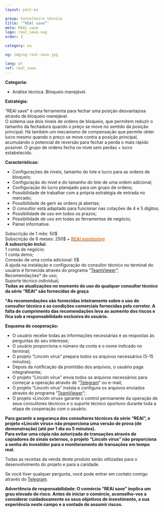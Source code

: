 ```yaml
---
layout: post-ea

group: Сonselheiro técnico
title: '“REAl save”'
meta: REAl save
logo: real_save.svg
order: 2

category: ea

og: img/og-real-save.jpg

lang: pt
ref: real_save
---
```


**Categoria:**
  - Análise técnica. Bloqueio manejável.
  
**Estratégia:**

“REAl save” é uma ferramenta para fechar uma posição desvantajosa através de bloqueio manejável.  
O sistema usa dois níveis de ordens de bloqueio, que permitem reduzir o tamanho da fechadura quando o preço se move no sentido da posição principal. Há também um mecanismo de compensação que permite obter lucro mesmo quando o preço se move contra a posição principal, acumulando o potencial de reversão para fechar a perda o mais rápido possível. O grupo de ordens fecha no nível sem perdas + lucro estabelecido.

**Características:**
  - Configurações de níveis, tamanho do lote e lucro para as ordens de bloqueio;
  - Configuração do nível e do tamanho do lote de uma ordem adicional;
  - Configuração do lucro planejado para um grupo de ordens;
  - Possibilidade de trabalhar com a própria estratégia de entrada no mercado;
  - Possibilidade de gerir as ordens já abertas;
  - O consultor está adaptado para funcionar nas cotações de 4 e 5 dígitos;
  - Possibilidade de uso em todos os prazos;
  - Possibilidade de uso em todas as ferramentas de negócio;
  - Painel informative.
  
Subscrição de 1 mês: 50$  
  Subscrição de 6 meses: 250$ + **<a href="https://lincolnvirus.com/pt/ea/real_monitoring.html" target="_blank"><span style="color:#f07e20">REAl monitoring</span></a>**  
  **A subscrição inclui:**  
  1 conta de negócio;  
  1 conta demo;  
  Conexão de uma conta adicional: 5$  
  A ajuda na instalação e configuração do consultor técnico no terminal do usuário é fornecida através do programa “<a href="https://www.teamviewer.com/" target="_blank">TeamViewer</a>”;  
  Recomendações* do uso;  
  Suporte técnico individual;  
  **Todas as atualizações no momento do uso do qualquer consultor técnico da série “REAl” são fornecidas de graça**
  
***As recomendações são fornecidas inteiramente sobre o uso do consultor técnico e as condições comerciais fornecidas pelo corretor. A falta de cumprimento das recomendações leva ao aumento dos riscos e fica sob a responsabilidade exclusiva do usuário.**

**Esquema de cooperação:**  

- O usuário recebe todas as informações necessárias e as respostas às perguntas do seu interesse;  
- O usuário proporciona o número da conta e o nome indicado no terminal;  
- O projeto “Lincoln vírus” prepara todos os arquivos necessários (5-15 minutos);  
- Depois da notificação da prontidão dos arquivos, o usuário paga integralmente;  
- O projeto “Lincoln vírus” envia todos os arquivos necessários para começar a operação através de “<a href="https://t.me/chutkoy" target="_blank">Telegram</a>” ou e-mail;  
- O projeto “Lincoln vírus” instala e configura os arquivos enviados através do programa “<a href="https://www.teamviewer.com/" target="_blank">TeamViewer</a>”;  
- O projeto «Lincoln virus» garante o control permanente da operação de seus consultores técnicos e o suporte técnico oportuno durante toda a etapa de cooperação com o usuário.  

**Para garantir a segurança dos consultores técnicos da série “REAl”, o projeto «Lincoln virus» não proporciona uma versão de prova (de demonstração) (até por 1 dia ou 5 minutos).**  
**Para evitar uma cópia não autorizada de transações através de copiadores de sinais externos, o projeto “Lincoln vírus” não proporciona a senha do investidor para o monitoramento de transações em tempo real.**

Todas as receitas da venda deste produto serão utilizadas para o desenvolvimento do projeto e para a caridade.  

Se você tiver qualquer pergunta, você pode entrar em contato comigo através do <a href="https://t.me/chutkoy" target="_blank">Telegram</a>.

**Advertência de responsabilidade: O comércio “REAl save” implica um grau elevado de risco. Antes de iniciar o comércio, aconselho-vos a considerar cuidadosamente os seus objetivos de investimento, a sua experiência neste campo e a vontade de assumir riscos.**
